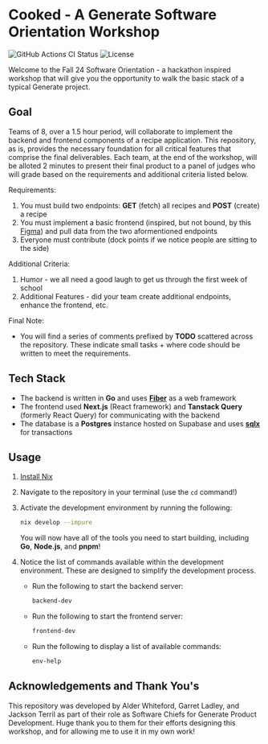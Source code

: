 # Cooked - A Generate Software Orientation Workshop
<!-- markdownlint-disable MD013 -->

![GitHub Actions CI Status](https://img.shields.io/github/actions/workflow/status/GenerateNU/cooked/ci.yaml?branch=main&logo=github&label=CI)
![License](https://img.shields.io/github/license/GenerateNU/cooked?label=License)

Welcome to the Fall 24 Software Orientation - a hackathon inspired workshop that will give you the opportunity to walk the basic stack of a typical Generate project.

## Goal

Teams of 8, over a 1.5 hour period, will collaborate to implement the backend and frontend components of a recipe application.
This repository, as is, provides the necessary foundation for all critical features that comprise the final deliverables.
Each team, at the end of the workshop, will be alloted 2 minutes to present their final product to a panel of judges who will grade based on the requirements and additional criteria listed below.

Requirements:

1. You must build two endpoints: **GET** (fetch) all recipes and **POST** (create) a recipe
2. You must implement a basic frontend (inspired, but not bound, by this [Figma](https://www.figma.com/design/FUc9oy4M56lHLYMGX7kOyZ/Engineering-Orientation?node-id=0-1&t=uy34xrVmav24AfgJ-1)) and pull data from the two aformentioned endpoints
3. Everyone must contribute (dock points if we notice people are sitting to the side)

Additional Criteria:

1. Humor - we all need a good laugh to get us through the first week of school
2. Additional Features - did your team create additional endpoints, enhance the frontend, etc.

Final Note:

- You will find a series of comments prefixed by **TODO** scattered across the repository. These indicate small tasks + where code should be written to meet the requirements.

## Tech Stack

- The backend is written in **Go** and uses [**Fiber**](https://docs.gofiber.io/) as a web framework
- The frontend used **Next.js** (React framework) and **Tanstack Query** (formerly React Query) for communicating with the backend
- The database is a **Postgres** instance hosted on Supabase and uses [**sqlx**](https://github.com/jmoiron/sqlx) for transactions

## Usage

1. [Install Nix](https://zero-to-nix.com/start/install)
2. Navigate to the repository in your terminal (use the `cd` command!)
3. Activate the development environment by running the following:

      ```sh
      nix develop --impure
      ```

   You will now have all of the tools you need to start building, including **Go**, **Node.js**, and **pnpm**!

4. Notice the list of commands available within the development environment. These are designed to simplify the development process.
   - Run the following to start the backend server:

        ```sh
        backend-dev
        ```

   - Run the following to start the frontend server:

        ```sh
        frontend-dev
        ```

   - Run the following to display a list of available commands:

        ```sh
        env-help
        ```
## Acknowledgements and Thank You's

This repository was developed by Alder Whiteford, Garret Ladley, and Jackson Terril as part of their role as Software Chiefs for Generate Product Development. Huge thank you to them for their efforts designing this workshop, and for allowing me to use it in my own work!
